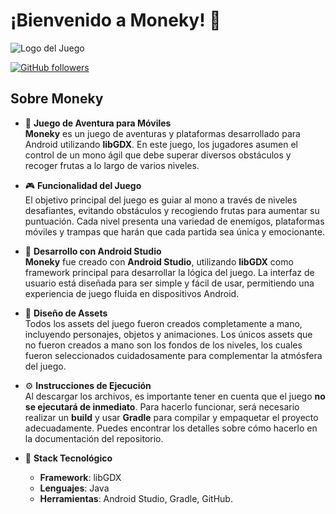 # ¡Bienvenido a **Moneky**! 🐒

![Logo del Juego](LogoMoneky.png)

[![GitHub followers](https://img.shields.io/github/followers/sofiamartinez?style=social)](https://github.com/SofiaMartinez23)

## Sobre **Moneky**

- 🐒 **Juego de Aventura para Móviles**  
  **Moneky** es un juego de aventuras y plataformas desarrollado para Android utilizando **libGDX**. En este juego, los jugadores asumen el control de un mono ágil que debe superar diversos obstáculos y recoger frutas a lo largo de varios niveles.

- 🎮 **Funcionalidad del Juego**  
  El objetivo principal del juego es guiar al mono a través de niveles desafiantes, evitando obstáculos y recogiendo frutas para aumentar su puntuación. Cada nivel presenta una variedad de enemigos, plataformas móviles y trampas que harán que cada partida sea única y emocionante.

- 📱 **Desarrollo con Android Studio**  
  **Moneky** fue creado con **Android Studio**, utilizando **libGDX** como framework principal para desarrollar la lógica del juego. La interfaz de usuario está diseñada para ser simple y fácil de usar, permitiendo una experiencia de juego fluida en dispositivos Android.

- 🎨 **Diseño de Assets**  
  Todos los assets del juego fueron creados completamente a mano, incluyendo personajes, objetos y animaciones. Los únicos assets que no fueron creados a mano son los fondos de los niveles, los cuales fueron seleccionados cuidadosamente para complementar la atmósfera del juego.

- ⚙️ **Instrucciones de Ejecución**  
  Al descargar los archivos, es importante tener en cuenta que el juego **no se ejecutará de inmediato**. Para hacerlo funcionar, será necesario realizar un **build** y usar **Gradle** para compilar y empaquetar el proyecto adecuadamente. Puedes encontrar los detalles sobre cómo hacerlo en la documentación del repositorio.

- 🔧 **Stack Tecnológico**  
  - **Framework**: libGDX  
  - **Lenguajes**: Java  
  - **Herramientas**: Android Studio, Gradle, GitHub.
